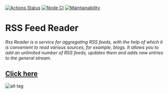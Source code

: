 [![Actions Status](https://github.com/Rost-is-love/frontend-project-lvl3/workflows/hexlet-check/badge.svg)](https://github.com/Rost-is-love/frontend-project-lvl3/actions)
[![Node CI](https://github.com/Rost-is-love/frontend-project-lvl3/workflows/Node%20CI/badge.svg)](https://github.com/Rost-is-love/frontend-project-lvl3/actions)
[![Maintainability](https://api.codeclimate.com/v1/badges/b23373a3394de166e2ae/maintainability)](https://codeclimate.com/github/Rost-is-love/frontend-project-lvl3/maintainability)

# RSS Feed Reader

_Rss Reader is a service for aggregating RSS feeds, with the help of which it is convenient to read various sources, for example, blogs. It allows you to add an unlimited number of RSS feeds, updates them and adds new entries to the general stream._

## [Click here](https://frontend-project-lvl3-rost-is-love.vercel.app/)

![alt tag](https://drive.google.com/file/d/1lI5Bga_Pk88x49eCiS7TVoRkYFZCofPV/view?usp=sharing)
